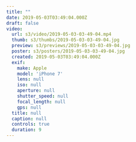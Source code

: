 ```yaml
---
title: ""
date: 2019-05-03T03:49:04.000Z
draft: false
video:
  url: s3/video/2019-05-03-03-49-04.mp4
  thumb: s3/thumbs/2019-05-03-03-49-04.jpg
  preview: s3/previews/2019-05-03-03-49-04.jpg
  poster: s3/posters/2019-05-03-03-49-04.jpg
  created: 2019-05-03T03:49:04.000Z
  exif:
    make: Apple
    model: 'iPhone 7'
    lens: null
    iso: null
    aperture: null
    shutter_speed: null
    focal_length: null
    gps: null
  title: null
  caption: null
  controls: true
  duration: 9
---
```


